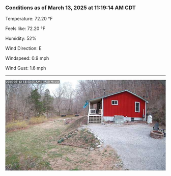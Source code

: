 ### Conditions as of March 13, 2025 at 11:19:14 AM CDT 

Temperature: 72.20 &deg;F

Feels like: 72.20 &deg;F

Humidity: 52%

Wind Direction: E

Windspeed: 0.9 mph

Wind Gust: 1.6 mph

---

<img src="./images/latest.jpeg"/>

